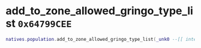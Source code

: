 # add_to_zone_allowed_gringo_type_list `0x64799CEE`

```lua
natives.population.add_to_zone_allowed_gringo_type_list(_unk0 --[[ integer ]], _unk1 --[[ integer ]])
```